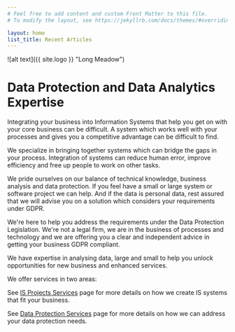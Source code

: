```yaml
---
# Feel free to add content and custom Front Matter to this file.
# To modify the layout, see https://jekyllrb.com/docs/themes/#overriding-theme-defaults

layout: home
list_title: Recent Articles
---
```

![alt text]({{ site.logo }} "Long Meadow")
# Data Protection and Data Analytics Expertise

Integrating your business into Information Systems that help you get on with your core business can be difficult. A system which works well with your processes and gives you a competitive advantage can be difficult to find.

We specialize in bringing together systems which can bridge the gaps in your process. Integration of systems can reduce human error, improve efficiency and free up people to work on other tasks.

We pride ourselves on our balance of technical knowledge, business analysis and data protection. If you feel have a small or large system or software project we can help. And if the data is personal data, rest assured that we will advise you on a solution which considers your requirements under GDPR.

We're here to help you address the requirements under the Data Protection Legislation. We're not a legal firm, we are in the business of processes and technology and we are offering you a clear and independent advice in getting your business GDPR compliant.

We have expertise in analysing data, large and small to help you unlock opportunities for new business and enhanced services.

We offer services in two areas:

See [IS Projects Services](../isprojects/) page for more details on how we create IS systems that fit your business.

See [Data Protection Services](../dataprotection/) page for more details on how we can address your data protection needs.
